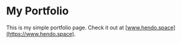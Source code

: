 # My Portfolio

This is my simple portfolio page. Check it out at [www.hendo.space](https://www.hendo.space).
